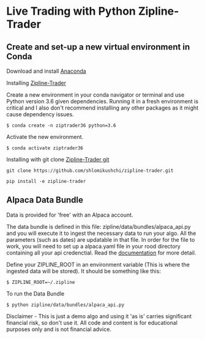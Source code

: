 # Live Trading with Python Zipline-Trader

## Create and set-up a new virtual environment in Conda

Download and install [Anaconda](https://www.anaconda.com/products/individual)

Installing [Zipline-Trader](https://zipline-trader.readthedocs.io/en/latest/index.html#)

Create a new environment in your conda navigator or terminal and use Python version 3.6 given dependencies.  Running it in a fresh environment is critical and I also don't recommend installing any other packages as it might cause dependency issues.

`$ conda create -n ziptrader36 python=3.6`

Activate the new environment.

`$ conda activate ziptrader36`

Installing with git clone [Zipline-Trader git](https://github.com/shlomikushchi/zipline-trader)

`git clone https://github.com/shlomikushchi/zipline-trader.git`

`pip install -e zipline-trader`

## Alpaca Data Bundle

Data is provided for 'free' with an Alpaca account.

The data bundle is defined in this file: zipline/data/bundles/alpaca_api.py and you will execute it to ingest the necessary data to run your algo.  All the parameters (such as dates) are updatable in that file.  In order for the file to work, you will need to set up a alpaca.yaml file in your rood directory containing all your api credenctial.  Read the [documentation](https://zipline-trader.readthedocs.io/en/latest/alpaca-bundle-ingestion.html) for more detail.

Define your ZIPLINE_ROOT in an environment variable (This is where the ingested data will be stored).  It should be something like this:

`$ ZIPLINE_ROOT=~/.zipline`

To run the Data Bundle

`$ python zipline/data/bundles/alpaca_api.py`

Disclaimer - This is just a demo algo and using it 'as is' carries significant financial risk, so don't use it.  All code and content is for educational purposes only and is not financial advice.

